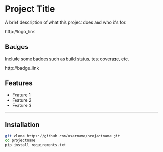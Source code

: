 # Project Title

A brief description of what this project does and who it's for.  

http://logo_link

## Badges

Include some badges such as build status, test coverage, etc.  

http://badge_link

## Features

- Feature 1
- Feature 2
- Feature 3

---

## Installation

```bash
git clone https://github.com/username/projectname.git
cd projectname
pip install requirements.txt
